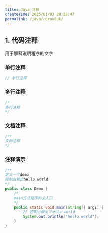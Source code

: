 ```yaml
---
title: Java 注释
createTime: 2025/01/03 20:38:47
permalink: /java/rdrov8uk/
---
```


## 1. 代码注释

用于解释说明程序的文字

### 单行注释

```java
// 单行注释
```

### 多行注释

```java
/*
多行注释
*/
```

### 文档注释

```java
/**
文档注释
*/
```

### 注释演示

```java
/**
定义一个demo
控制台输出hello world
*/
public class Demo {
    /* 
    main方法程序的主入口
    */
    public static void main(String[] args) {
        // 控制台输出 hello world
        System.out.println("hello world");
    }
}
```
